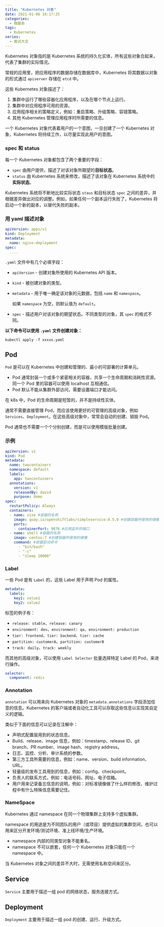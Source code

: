 ```yaml
---
title: "Kubernetes 对象"
date: 2021-01-06 16:17:25
categories:
  - 微服务
tags:
  - Kubernetes
series:	
  - 面试大全
---
```


Kubernetes 对象指的是 Kubernetes 系统的持久化实体，所有这些对象合起来，代表了集群的实际情况。

常规的应用里，把应用程序的数据存储在数据库中，Kubernetes 将其数据以对象的形式通过 `apiserver` 存储在 `etcd` 中。

<!--more-->

这些 Kubernetes 对象描述了：

1. 集群中运行了哪些容器化应用程序，以及在哪个节点上运行。
2. 集群中对应用程序可用的资源。
3. 应用程序相关的策略定义，例如：重启策略、升级策略、容错策略。
4. 其他 Kubernetes 管理应用程序时所需要的信息。

一个 Kubernetes 对象代表着用户的一个意图，一旦创建了一个 Kubernetes 对象，Kubernetes 将持续工作，以尽量实现此用户的意图。

### spec 和 status

每一个 Kubernetes 对象都包含了两个重要的字段：

- `spec` 由用户提供，描述了对该对象所期望的**目标状态**。
- `status` 由 Kubernetes 系统来修改，描述了该对象在 Kubernetes 系统中的**实际状态**。

Kubernetes 系统将不断地比较实际状态 `staus` 和目标状态 `spec` 之间的差异，并根据差异做出对应的调整。例如，如果任何一个副本运行失败了，Kubernetes 将启动一个新的副本，以替代失败的副本。

### 用 yaml 描述对象

```yaml
apiVersion: apps/v1
kind: Deployment
metadata:
  name: nginx-deployment
spec:
  ....
```

`.yaml` 文件中有几个必填字段：

- `apiVersion` - 创建对象所使用的 Kubernetes API 版本。

- `kind` - 被创建对象的类型。

- `metadata` - 用于唯一确定该对象的元数据，包括 `name` 和 `namespace`。

  如果 `namespace` 为空，则默认值为 `default`。

- `spec` - 描述用户对该对象的期望状态。不同类型的对象，其 `spec` 的格式不同。

**以下命令可以使用 `.yaml` 文件创建对象：**

```shell
kubectl apply -f xxxxx.yaml
```

## Pod

`Pod` 是可以在 Kubernetes 中创建和管理的、最小的可部署的计算单元。

- Pod 通常封装一个或多个紧密相关的容器，共享一个生命周期和消耗性资源。同一个 Pod 里的容器可以使用 localhost 互相通信。
- Pod 默认不能从集群外部访问，需要设置端口才能访问。

在 k8s 中，Pod 的生命周期是短暂的，并不是持续性实体。

通常不需要直接管理 Pod，而应该使用更好的可管理的高级对象，例如 `Services`、`Deployment`。在这些高级对象中，常常会自动的创建、销毁 Pod。

Pod 通常也不需要一个个分别创建，而是可以使用模版批量创建。

### 示例

```yaml
apiVersion: v1
kind: Pod
metadata:
  name: twocontainers
  namespace: default
  labels:
    app: twocontainers
  annotations:
    version: v1
    releasedBy: david
    purpose: demo
spec:
  restartPolicy: Always
  containers:
  - name: sise #容器的名称
    image: quay.io/openshiftlabs/simpleservice:0.5.0 #创建容器所使用的镜像
    ports:
    - containerPort: 9876 #应用监听的端口
  - name: shell #容器的名称
    image: centos:7 #创建容器所使用的镜像
    command: #容器启动命令
      - "bin/bash"
      - "-c"
      - "sleep 10000"
```

### Label

一些 Pod 是有 `Label` 的，这些 Label 用于声明 Pod 的属性。

```yaml
metadata:
  labels:
    key1: value1
    key2: value2
```

标签的例子有：

- `release: stable`、`release: canary`
- `environment: dev`、`environment: qa`、`environment: production`
- `tier: frontend`、`tier: backend`、`tier: cache`
- `partition: customerA`、`partition: customerB`
- `track: daily`、`track: weekly`

而其他的高级对象，可以使用 `Label Selector` 批量选择特定 Label 的 Pod，来进行操作。

```yaml
selector:
  component: redis
```

### Annotation

`annotation` 可以用来向 Kubernetes 对象的 `metadata.annotations` 字段添加任意的信息。Kubernetes 的客户端或者自动化工具可以存取这些信息以实现其自定义的逻辑。

类似于下面的信息可以记录在注解中：

- 声明式配置层用到的状态信息。
- Build、release、image 信息，例如：timestamp、release ID、git branch、PR number、image hash、registry address。
- 日志、监控、分析、审计系统的参数。
- 第三方工具所需要的信息，例如：name、version、build information、URL。
- 轻量级的发布工具用到的信息，例如：config、checkpoint。
- 负责人的联系方式，例如：电话号码、网址、电子信箱。
- 用户用来记录备忘信息的说明，例如：对标准镜像做了什么样的修改、维护过程中有什么特殊信息需要记住。

### NameSpace

Kubernetes 通过 namespace 在同一个物理集群上支持多个虚拟集群。

namespace 的用途是为不同团队的用户（或项目）提供虚拟的集群空间，也可以用来区分开发环境/测试环境、准上线环境/生产环境。

- namespace 内部的同类型对象不能重名。
- namespace 不可以嵌套，任何一个 Kubernetes 对象只能在一个 namespace 中。

当 Kubernetes 对象之间的差异不大时，无需使用名称空间来区分。

## Service

`Service` 主要用于描述一组 pod 的网络状态，服务连接方式。

## Deployment

`Deployment` 主要用于描述一组 pod 的创建、运行、升级方式。
